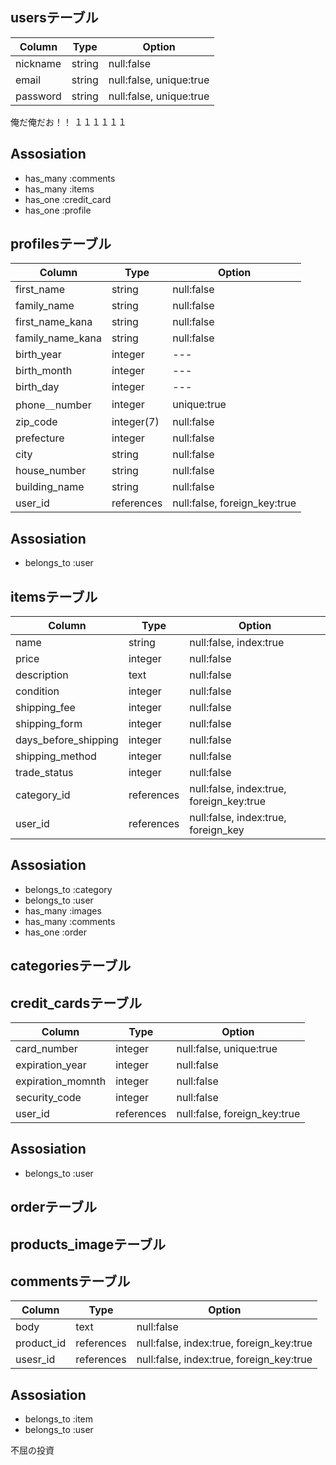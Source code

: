 ## usersテーブル

|Column|Type|Option|
|------|----|------|
|nickname|string|null:false|
|email|string|null:false, unique:true|
|password|string|null:false, unique:true|





俺だ俺だお！！
１１１１１１
## Assosiation
- has_many :comments
- has_many :items
- has_one :credit_card
- has_one :profile

## profilesテーブル

|Column|Type|Option|
|------|----|------|
|first_name|string|null:false|
|family_name|string|null:false|
|first_name_kana|string|null:false|
|family_name_kana|string|null:false|
|birth_year|integer|---|
|birth_month|integer|---|
|birth_day|integer|---|
|phone＿number|integer|unique:true|
|zip_code|integer(7)|null:false|
|prefecture|integer|null:false|
|city|string|null:false|
|house_number|string|null:false|
|building_name|string|null:false|
|user_id|references|null:false, foreign_key:true|

## Assosiation
- belongs_to :user

## itemsテーブル

|Column|Type|Option|
|------|----|------|
|name|string|null:false, index:true|
|price|integer|null:false|
|description|text|null:false|
|condition|integer|null:false|
|shipping_fee|integer|null:false|
|shipping_form|integer|null:false|
|days_before_shipping|integer|null:false|
|shipping_method|integer|null:false|
|trade_status|integer|null:false|
|category_id|references|null:false, index:true, foreign_key:true|
|user_id|references|null:false, index:true, foreign_key|

## Assosiation
- belongs_to :category
- belongs_to :user
- has_many :images
- has_many :comments
- has_one :order

## categoriesテーブル

## credit_cardsテーブル

|Column|Type|Option|
|------|----|------|
|card_number|integer|null:false, unique:true|
|expiration_year|integer|null:false|
|expiration_momnth|integer|null:false|
|security_code|integer|null:false|
|user_id|references|null:false, foreign_key:true|

## Assosiation
- belongs_to :user

## orderテーブル

## products_imageテーブル

## commentsテーブル
|Column|Type|Option|
|------|----|------|
|body|text|null:false|
|product_id|references|null:false, index:true, foreign_key:true|
|usesr_id|references|null:false, index:true, foreign_key:true|

## Assosiation
- belongs_to :item
- belongs_to :user




不屈の投資